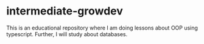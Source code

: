 # intermediate-growdev

This is an educational repository where I am doing lessons about OOP using typescript. Further, I will study about databases.
